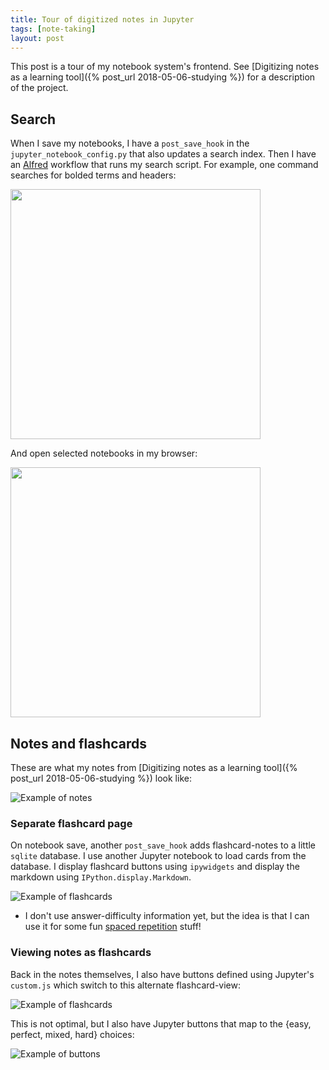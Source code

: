```yaml
---
title: Tour of digitized notes in Jupyter
tags: [note-taking]
layout: post
---
```


This post is a tour of my notebook system's frontend. See [Digitizing notes as a learning tool]({% post_url 2018-05-06-studying %}) for a description of the project.

## Search

When I save my notebooks, I have a `post_save_hook` in the `jupyter_notebook_config.py` that also updates a search index.
Then I have an [Alfred](http://alfredapp.com) workflow that runs my search script.
For example, one command searches for bolded terms and headers:

<img src="/assets/2018-05-06-search.gif" width="400px">

And open selected notebooks in my browser:

<img src="/assets/2018-05-06-open.gif" width="400px">

## Notes and flashcards

These are what my notes from [Digitizing notes as a learning tool]({% post_url 2018-05-06-studying %}) look like:

![Example of notes](/assets/2018-05-06-notes.png)

### Separate flashcard page

On notebook save, another `post_save_hook` adds flashcard-notes to a little `sqlite` database. I use another Jupyter notebook to load cards from the database. I display flashcard buttons using `ipywidgets` and display the markdown using `IPython.display.Markdown`.

<img src='/asserts/2018-05-06-flashcard-page.gif' alt='Example of flashcards'>

* I don't use answer-difficulty information yet, but the idea is that I can use it for some fun [spaced repetition](https://en.wikipedia.org/wiki/Spaced_repetition) stuff!

### Viewing notes as flashcards

Back in the notes themselves, I also have buttons defined using Jupyter's `custom.js` which switch to this alternate flashcard-view:

![Example of flashcards](/assets/2018-05-06-flashcards.png)

This is not optimal, but I also have Jupyter buttons that map to the {easy, perfect, mixed, hard} choices:

![Example of buttons](/assets/2018-05-06-buttons.png)





